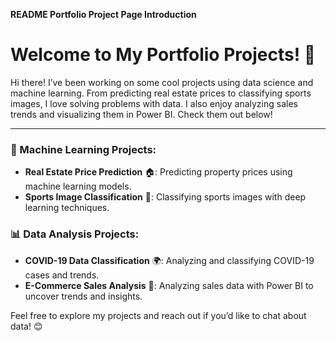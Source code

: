 **README Portfolio Project Page Introduction**  

# Welcome to My Portfolio Projects! 🚀  

Hi there! I’ve been working on some cool projects using data science and machine learning. From predicting real estate prices to classifying sports images, I love solving problems with data. I also enjoy analyzing sales trends and visualizing them in Power BI. Check them out below!

---
### 🤖 Machine Learning Projects:
- **Real Estate Price Prediction** 🏠: Predicting property prices using machine learning models.
- **Sports Image Classification** 🏅: Classifying sports images with deep learning techniques.

### 📊 Data Analysis Projects:
- **COVID-19 Data Classification** 🌍: Analyzing and classifying COVID-19 cases and trends.
- **E-Commerce Sales Analysis** 🛒: Analyzing sales data with Power BI to uncover trends and insights.

Feel free to explore my projects and reach out if you’d like to chat about data! 😊
